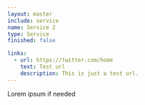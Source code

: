 ```yaml
---
layout: master
include: service
name: Service 2
type: Service
finished: false

links:
  - url: https://twitter.com/home
    text: Test url
    description: This is just a test url.
---
```

Lorem ipsum if needed
